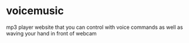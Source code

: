 # voicemusic
mp3 player website that you can control with voice commands as well as waving your hand in front of webcam
